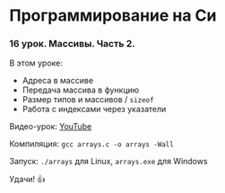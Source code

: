 # Программирование на Си

### 16 урок. Массивы. Часть 2.

В этом уроке:

* Адреса в массиве
* Передача массива в функцию
* Размер типов и массивов / `sizeof`
* Работа с индексами через указатели

Видео-урок: [YouTube](https://www.youtube.com/watch?v=57v3P3Kg9Gc)

Компиляция: `gcc arrays.c -o arrays -Wall`

Запуск: `./arrays` для Linux, `arrays.exe` для Windows

Удачи! :+1:
